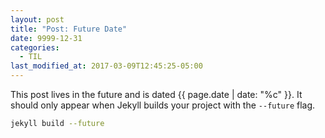 ```yaml
---
layout: post
title: "Post: Future Date"
date: 9999-12-31
categories:
  - TIL
last_modified_at: 2017-03-09T12:45:25-05:00
---
```


This post lives in the future and is dated {{ page.date | date: "%c" }}. It should only appear when Jekyll builds your project with the `--future` flag.

```bash
jekyll build --future
```
